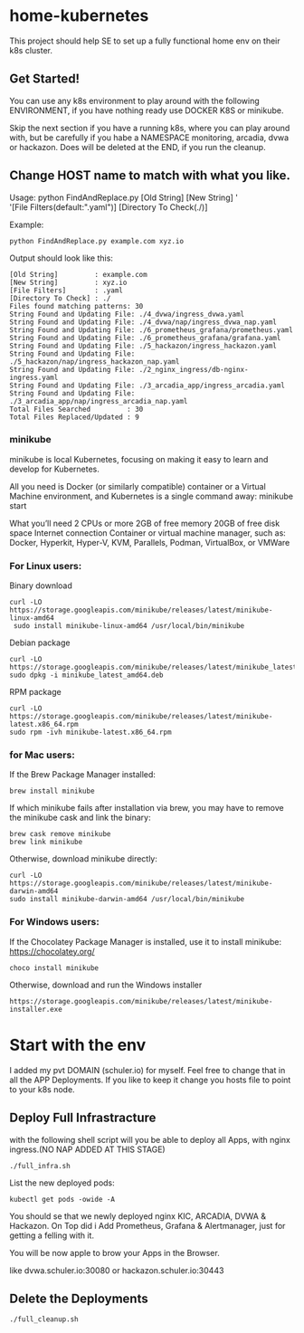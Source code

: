 # home-kubernetes


This project should help SE to set up a fully functional home env on their k8s cluster.

## Get Started!

You can use any k8s environment to play around with the following ENVIRONMENT, if you have nothing ready use DOCKER K8S or minikube.

Skip the next section if you have a running k8s, where you can play around with, but be carefully if you habe a NAMESPACE monitoring, arcadia, dvwa or hackazon. Does will be deleted at the END, if you run the cleanup.

## Change HOST name to match with what you like.

Usage: python FindAndReplace.py [Old String] [New String] ' \
    '[File Filters(default:".yaml")] [Directory To Check(./)]

Example:

```
python FindAndReplace.py example.com xyz.io
```    

Output should look like this:

```
[Old String]         : example.com
[New String]         : xyz.io
[File Filters]       : .yaml
[Directory To Check] : ./
Files found matching patterns: 30
String Found and Updating File: ./4_dvwa/ingress_dvwa.yaml
String Found and Updating File: ./4_dvwa/nap/ingress_dvwa_nap.yaml
String Found and Updating File: ./6_prometheus_grafana/prometheus.yaml
String Found and Updating File: ./6_prometheus_grafana/grafana.yaml
String Found and Updating File: ./5_hackazon/ingress_hackazon.yaml
String Found and Updating File: ./5_hackazon/nap/ingress_hackazon_nap.yaml
String Found and Updating File: ./2_nginx_ingress/db-nginx-ingress.yaml
String Found and Updating File: ./3_arcadia_app/ingress_arcadia.yaml
String Found and Updating File: ./3_arcadia_app/nap/ingress_arcadia_nap.yaml
Total Files Searched         : 30
Total Files Replaced/Updated : 9
```

### minikube

minikube is local Kubernetes, focusing on making it easy to learn and develop for Kubernetes.

All you need is Docker (or similarly compatible) container or a Virtual Machine environment, and Kubernetes is a single command away: minikube start

What you’ll need
2 CPUs or more
2GB of free memory
20GB of free disk space
Internet connection
Container or virtual machine manager, such as: Docker, Hyperkit, Hyper-V, KVM, Parallels, Podman, VirtualBox, or VMWare


### For Linux users:

Binary download
```
curl -LO https://storage.googleapis.com/minikube/releases/latest/minikube-linux-amd64
 sudo install minikube-linux-amd64 /usr/local/bin/minikube
```
Debian package
```
curl -LO https://storage.googleapis.com/minikube/releases/latest/minikube_latest_amd64.deb
sudo dpkg -i minikube_latest_amd64.deb
```
RPM package
```
curl -LO https://storage.googleapis.com/minikube/releases/latest/minikube-latest.x86_64.rpm
sudo rpm -ivh minikube-latest.x86_64.rpm
```

### for Mac users:

If the Brew Package Manager installed:
```
brew install minikube
```
If which minikube fails after installation via brew, you may have to remove the minikube cask and link the binary:

```
brew cask remove minikube
brew link minikube
```
Otherwise, download minikube directly:
```
curl -LO https://storage.googleapis.com/minikube/releases/latest/minikube-darwin-amd64
sudo install minikube-darwin-amd64 /usr/local/bin/minikube
```

### For Windows users:

If the Chocolatey Package Manager is installed, use it to install minikube:
https://chocolatey.org/

```
choco install minikube
```
Otherwise, download and run the Windows installer

```
https://storage.googleapis.com/minikube/releases/latest/minikube-installer.exe
```


# Start with the env

I added my pvt DOMAIN (schuler.io) for myself. Feel free to change that in all the APP Deployments. If you like to keep it change you hosts file to point to your k8s node.

## Deploy Full Infrastracture

with the following shell script will you be able to deploy all Apps, with nginx ingress.(NO NAP ADDED AT THIS STAGE)

```
./full_infra.sh
```

List the new deployed pods:

```
kubectl get pods -owide -A
```

You should se that we newly deployed nginx KIC, ARCADIA, DVWA & Hackazon. On Top did i Add Prometheus, Grafana & Alertmanager, just for getting a felling with it.

You will be now apple to brow your Apps in the Browser.

like dvwa.schuler.io:30080 or hackazon.schuler.io:30443

## Delete the Deployments

```
./full_cleanup.sh
```

